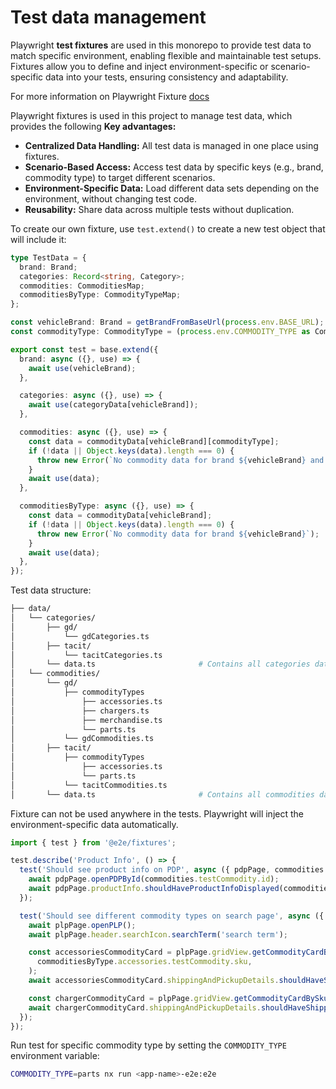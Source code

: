 # Test data management

Playwright **test fixtures** are used in this monorepo to provide test data to match specific environment, enabling flexible and maintainable test setups. Fixtures allow you to define and inject environment-specific or scenario-specific data into your tests, ensuring consistency and adaptability.

For more information on Playwright Fixture [docs](https://playwright.dev/docs/test-fixtures)

Playwright fixtures is used in this project to manage test data, which provides the following **Key advantages:**

- **Centralized Data Handling:** All test data is managed in one place using fixtures.
- **Scenario-Based Access:** Access test data by specific keys (e.g., brand, commodity type) to target different scenarios.
- **Environment-Specific Data:** Load different data sets depending on the environment, without changing test code.
- **Reusability:** Share data across multiple tests without duplication.

To create our own fixture, use `test.extend()` to create a new test object that will include it:

```typescript
type TestData = {
  brand: Brand;
  categories: Record<string, Category>;
  commodities: CommoditiesMap;
  commoditiesByType: CommodityTypeMap;
};

const vehicleBrand: Brand = getBrandFromBaseUrl(process.env.BASE_URL);
const commodityType: CommodityType = (process.env.COMMODITY_TYPE as CommodityType) || 'accessories';

export const test = base.extend({
  brand: async ({}, use) => {
    await use(vehicleBrand);
  },

  categories: async ({}, use) => {
    await use(categoryData[vehicleBrand]);
  },

  commodities: async ({}, use) => {
    const data = commodityData[vehicleBrand][commodityType];
    if (!data || Object.keys(data).length === 0) {
      throw new Error(`No commodity data for brand ${vehicleBrand} and type ${commodityType}`);
    }
    await use(data);
  },

  commoditiesByType: async ({}, use) => {
    const data = commodityData[vehicleBrand];
    if (!data || Object.keys(data).length === 0) {
      throw new Error(`No commodity data for brand ${vehicleBrand}`);
    }
    await use(data);
  },
});
```

Test data structure:

```bash
├── data/
│   └── categories/
│       ├── gd/
│           └── gdCategories.ts
│       ├── tacit/
│           └── tacitCategories.ts
│       └── data.ts                       # Contains all categories data
│   └── commodities/
│       └── gd/
│           ├── commodityTypes
│               ├── accessories.ts
│               ├── chargers.ts
│               ├── merchandise.ts
│               └── parts.ts
│           └── gdCommodities.ts
│       ├── tacit/
│           ├── commodityTypes
│               ├── accessories.ts
│               └── parts.ts
│           └── tacitCommodities.ts
│       └── data.ts                       # Contains all commodities data
```

Fixture can not be used anywhere in the tests. Playwright will inject the environment-specific data automatically.

```javascript
import { test } from '@e2e/fixtures';

test.describe('Product Info', () => {
  test('Should see product info on PDP', async ({ pdpPage, commodities }) => {
    await pdpPage.openPDPById(commodities.testCommodity.id);
    await pdpPage.productInfo.shouldHaveProductInfoDisplayed(commodities.testCommodity);
  });

  test('Should see different commodity types on search page', async ({ plpPage, commoditiesByType }) => {
    await plpPage.openPLP();
    await plpPage.header.searchIcon.searchTerm('search term');

    const accessoriesCommodityCard = plpPage.gridView.getCommodityCardBySku(
      commoditiesByType.accessories.testCommodity.sku,
    );
    await accessoriesCommodityCard.shippingAndPickupDetails.shouldHaveShippingDetails();

    const chargerCommodityCard = plpPage.gridView.getCommodityCardBySku(commoditiesByType.chargers.testCommodity.sku);
    await chargerCommodityCard.shippingAndPickupDetails.shouldHaveShippingDetails();
  });
});
```

Run test for specific commodity type by setting the `COMMODITY_TYPE` environment variable:

```bash
COMMODITY_TYPE=parts nx run <app-name>-e2e:e2e
```
